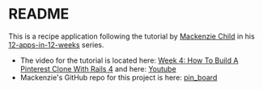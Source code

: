 # README

This is a recipe application following the tutorial by [Mackenzie Child](https://mackenziechild.me/) in his
[12-apps-in-12-weeks](https://mackenziechild.me/12-in-12/) series.  
* The video for the tutorial is located here: [Week 4: How To Build A Pinterest Clone With Rails 4](https://mackenziechild.me/12-in-12/4/) and here: [Youtube](https://www.youtube.com/watch?v=abcnfFS_DS8&index=4&list=PL23ZvcdS3XPLNdRYB_QyomQsShx59tpc-)
* Mackenzie's GitHub repo for this project is here: [pin_board](https://github.com/mackenziechild/pinterest_clone)

